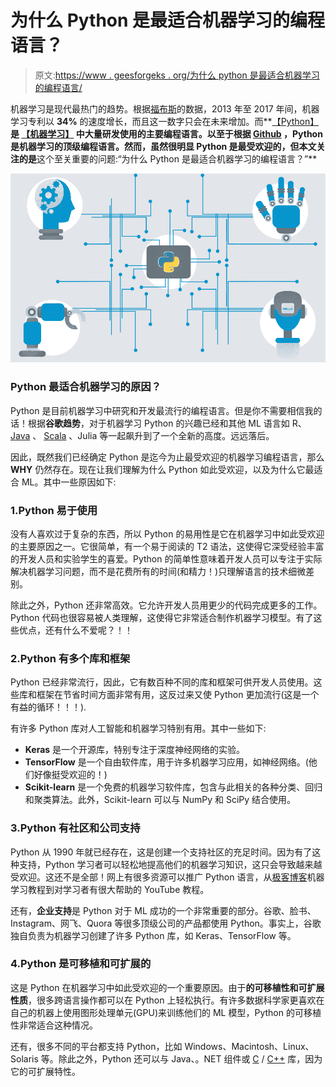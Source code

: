 # 为什么 Python 是最适合机器学习的编程语言？

> 原文:[https://www . geesforgeks . org/为什么 python 是最适合机器学习的编程语言/](https://www.geeksforgeeks.org/why-is-python-the-best-suited-programming-language-for-machine-learning/)

机器学习是现代最热门的趋势。根据[福布斯](https://www.forbes.com/sites/louiscolumbus/2018/02/18/roundup-of-machine-learning-forecasts-and-market-estimates-2018/#de7aa232225c)的数据，2013 年至 2017 年间，机器学习专利以 **34%** 的速度增长，而且这一数字只会在未来增加。而**[【Python】](https://www.geeksforgeeks.org/python-programming-language/)**是 **[【机器学习】](https://www.geeksforgeeks.org/machine-learning/)** 中大量研发使用的主要编程语言。以至于根据 [Github](https://github.blog/2019-01-24-the-state-of-the-octoverse-machine-learning/) ，Python 是机器学习的顶级编程语言。然而，虽然很明显 Python 是最受欢迎的，但本文关注的是**这个至关重要的问题:“为什么 Python 是最适合机器学习的编程语言？”**

![Why Python For ML](img/ecf61aeb64ec3d89c917490e9e86b550.png)

### Python 最适合机器学习的原因？

Python 是目前机器学习中研究和开发最流行的编程语言。但是你不需要相信我的话！根据**谷歌趋势**，对于机器学习 Python 的兴趣已经和其他 ML 语言如 R、 [Java](https://www.geeksforgeeks.org/java/) 、 [Scala](https://www.geeksforgeeks.org/scala-programming-language/) 、Julia 等一起飙升到了一个全新的高度。远远落后。

因此，既然我们已经确定 Python 是迄今为止最受欢迎的机器学习编程语言，那么 **WHY** 仍然存在。现在让我们理解为什么 Python 如此受欢迎，以及为什么它最适合 ML。其中一些原因如下:

### 1.Python 易于使用

没有人喜欢过于复杂的东西，所以 Python 的易用性是它在机器学习中如此受欢迎的主要原因之一。它很简单，有一个易于阅读的 T2 语法，这使得它深受经验丰富的开发人员和实验学生的喜爱。Python 的简单性意味着开发人员可以专注于实际解决机器学习问题，而不是花费所有的时间(和精力！)只理解语言的技术细微差别。

除此之外，Python 还非常高效。它允许开发人员用更少的代码完成更多的工作。Python 代码也很容易被人类理解，这使得它非常适合制作机器学习模型。有了这些优点，还有什么不爱呢？！！

### 2.Python 有多个库和框架

Python 已经非常流行，因此，它有数百种不同的库和框架可供开发人员使用。这些库和框架在节省时间方面非常有用，这反过来又使 Python 更加流行(这是一个有益的循环！！！).

有许多 Python 库对人工智能和机器学习特别有用。其中一些如下:

*   **Keras** 是一个开源库，特别专注于深度神经网络的实验。
*   **TensorFlow** 是一个自由软件库，用于许多机器学习应用，如神经网络。(他们好像挺受欢迎的！)
*   **Scikit-learn** 是一个免费的机器学习软件库，包含与此相关的各种分类、回归和聚类算法。此外，Scikit-learn 可以与 NumPy 和 SciPy 结合使用。

### 3.Python 有社区和公司支持

Python 从 1990 年就已经存在，这是创建一个支持社区的充足时间。因为有了这种支持，Python 学习者可以轻松地提高他们的机器学习知识，这只会导致越来越受欢迎。这还不是全部！网上有很多资源可以推广 Python 语言，从[极客博客](https://www.geeksforgeeks.org/machine-learning/)机器学习教程到对学习者有很大帮助的 YouTube 教程。

还有，**企业支持**是 Python 对于 ML 成功的一个非常重要的部分。谷歌、脸书、Instagram、网飞、Quora 等很多顶级公司的产品都使用 Python。事实上，谷歌独自负责为机器学习创建了许多 Python 库，如 Keras、TensorFlow 等。

### 4.Python 是可移植和可扩展的

这是 Python 在机器学习中如此受欢迎的一个重要原因。由于**的可移植性和可扩展性质**，很多跨语言操作都可以在 Python 上轻松执行。有许多数据科学家更喜欢在自己的机器上使用图形处理单元(GPU)来训练他们的 ML 模型，Python 的可移植性非常适合这种情况。

还有，很多不同的平台都支持 Python，比如 Windows、Macintosh、Linux、Solaris 等。除此之外，Python 还可以与 Java、。NET 组件或 [C](https://www.geeksforgeeks.org/c-programming-language/) / [C++](https://www.geeksforgeeks.org/c-plus-plus/) 库，因为它的可扩展特性。